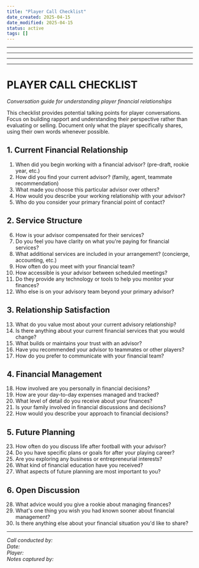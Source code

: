 ```yaml
---
title: "Player Call Checklist"
date_created: 2025-04-15
date_modified: 2025-04-15
status: active
tags: []
---
```


---

---

---

---

# PLAYER CALL CHECKLIST
*Conversation guide for understanding player financial relationships*

This checklist provides potential talking points for player conversations. Focus on building rapport and understanding their perspective rather than evaluating or selling. Document only what the player specifically shares, using their own words whenever possible.

## 1. Current Financial Relationship
1. When did you begin working with a financial advisor? (pre-draft, rookie year, etc.)
2. How did you find your current advisor? (family, agent, teammate recommendation)
3. What made you choose this particular advisor over others?
4. How would you describe your working relationship with your advisor?
5. Who do you consider your primary financial point of contact?

## 2. Service Structure
6. How is your advisor compensated for their services?
7. Do you feel you have clarity on what you're paying for financial services?
8. What additional services are included in your arrangement? (concierge, accounting, etc.)
9. How often do you meet with your financial team?
10. How accessible is your advisor between scheduled meetings?
11. Do they provide any technology or tools to help you monitor your finances?
12. Who else is on your advisory team beyond your primary advisor?

## 3. Relationship Satisfaction
13. What do you value most about your current advisory relationship?
14. Is there anything about your current financial services that you would change?
15. What builds or maintains your trust with an advisor?
16. Have you recommended your advisor to teammates or other players?
17. How do you prefer to communicate with your financial team?

## 4. Financial Management
18. How involved are you personally in financial decisions?
19. How are your day-to-day expenses managed and tracked?
20. What level of detail do you receive about your finances?
21. Is your family involved in financial discussions and decisions?
22. How would you describe your approach to financial decisions?

## 5. Future Planning
23. How often do you discuss life after football with your advisor?
24. Do you have specific plans or goals for after your playing career?
25. Are you exploring any business or entrepreneurial interests?
26. What kind of financial education have you received?
27. What aspects of future planning are most important to you?

## 6. Open Discussion
28. What advice would you give a rookie about managing finances?
29. What's one thing you wish you had known sooner about financial management?
30. Is there anything else about your financial situation you'd like to share?

---
*Call conducted by:*  
*Date:*  
*Player:*  
*Notes captured by:*
